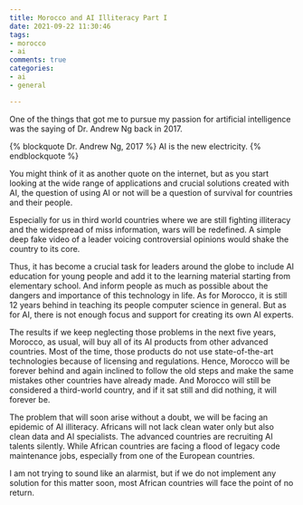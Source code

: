 ```yaml
---
title: Morocco and AI Illiteracy Part I
date: 2021-09-22 11:30:46
tags: 
- morocco
- ai
comments: true
categories: 
- ai 
- general

---
```

One of the things that got me to pursue my passion for artificial intelligence was the saying of Dr. Andrew Ng back in 2017.

{% blockquote Dr. Andrew Ng, 2017 %}
AI is the new electricity.
{% endblockquote %}

You might think of it as another quote on the internet, but as you start looking at the wide range of applications and crucial solutions created with AI, the question of using AI or not will be a question of survival for countries and their people.

Especially for us in third world countries where we are still fighting illiteracy and the widespread of miss information, wars will be redefined. A simple deep fake video of a leader voicing controversial opinions would shake the country to its core.

Thus, it has become a crucial task for leaders around the globe to include AI education for young people and add it to the learning material starting from elementary school. And inform people as much as possible about the dangers and importance of this technology in life.
As for Morocco, it is still 12 years behind in teaching its people computer science in general. But as for AI, there is not enough focus and support for creating its own AI experts. 

The results if we keep neglecting those problems in the next five years, Morocco, as usual, will buy all of its AI products from other advanced countries. Most of the time, those products do not use state-of-the-art technologies because of licensing and regulations. Hence, Morocco will be forever behind and again inclined to follow the old steps and make the same mistakes other countries have already made.
And Morocco will still be considered a third-world country, and if it sat still and did nothing, it will forever be.

The problem that will soon arise without a doubt, we will be facing an epidemic of AI illiteracy. Africans will not lack clean water only but also clean data and AI specialists.
The advanced countries are recruiting AI talents silently. While African countries are facing a flood of legacy code maintenance jobs, especially from one of the European countries.

I am not trying to sound like an alarmist, but if we do not implement any solution for this matter soon, most African countries will face the point of no return. 
